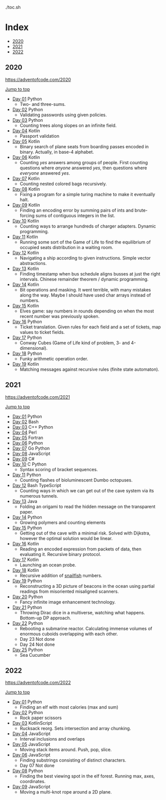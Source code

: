./toc.sh
# Index

- [2020](#2020)
- [2021](#2021)
- [2022](#2022)

## 2020

https://adventofcode.com/2020

[Jump to top](#index)

- [Day 01](./2020/day_01)  Python
  + Two- and three-sums.
- [Day 02](./2020/day_02)  Python
  + Validating passwords using given policies.
- [Day 03](./2020/day_03)  Python
  + Counting trees along slopes on an infinite field.
- [Day 04](./2020/day_04)  Kotlin
  + Passport validation
- [Day 05](./2020/day_05)  Kotlin
  + Binary search of plane seats from boarding passes encoded in binary. Actually, in base-4 alphabet.
- [Day 06](./2020/day_06)  Kotlin
  + Counting _yes_ answers among groups of people. First counting questions where _anyone_ answered _yes_, then questions where _everyone_ answered _yes_.
- [Day 07](./2020/day_07)  Kotlin
  + Counting nested colored bags recursively.
- [Day 08](./2020/day_08)  Kotlin
  + Fixing a program for a simple turing machine to make it eventually halt.
- [Day 09](./2020/day_09)  Kotlin
  + Finding an encoding error by summing pairs of ints and brute-forcing sums of contiguous integers in the list.
- [Day 10](./2020/day_10)  Kotlin
  + Counting ways to arrange hundreds of charger adapters. Dynamic programming.
- [Day 11](./2020/day_11)  Kotlin
  + Running some sort of the Game of Life to find the equilibrium of occupied seats distribution in a waiting room.
- [Day 12](./2020/day_12)  Kotlin
  + Navigating a ship according to given instructions. Simple vector abstractions.
- [Day 13](./2020/day_13)  Kotlin
  + Finding timestamp when bus schedule aligns busses at just the right intervals. Chinese remainder theorem / dynamic programming.
- [Day 14](./2020/day_14)  Kotlin
  + Bit operations and masking. It went terrible, with many mistakes along the way. Maybe I should have used char arrays instead of numbers.
- [Day 15](./2020/day_15)  Kotlin
  + Elves game: say numbers in rounds depending on when the most recent number was previously spoken.
- [Day 16](./2020/day_16)  Python
  + Ticket translation. Given rules for each field and a set of tickets, map values to ticket fields.
- [Day 17](./2020/day_17)  Python
  + Conway Cubes (Game of Life kind of problem, 3- and 4-dimensional).
- [Day 18](./2020/day_18)  Python
  + Funky arithmetic operation order.
- [Day 19](./2020/day_19)  Kotlin
  + Matching messages against recursive rules (finite state automaton).

## 2021

https://adventofcode.com/2021

[Jump to top](#index)

- [Day 01](./2021/day_01)  Python
- [Day 02](./2021/day_02)  Bash
- [Day 03](./2021/day_03)  C++ Python
- [Day 04](./2021/day_04)  Perl
- [Day 05](./2021/day_05)  Fortran
- [Day 06](./2021/day_06)  Python
- [Day 07](./2021/day_07)  Go Python
- [Day 08](./2021/day_08)  JavaScript
- [Day 09](./2021/day_09)  C#
- [Day 10](./2021/day_10)  C Python
  + Syntax scoring of bracket sequences.
- [Day 11](./2021/day_11)  Python
  + Counting flashes of bioluminescent Dumbo octopuses.
- [Day 12](./2021/day_12)  Bash TypeScript
  + Counting ways in which we can get out of the cave system via its numerous tunnels.
- [Day 13](./2021/day_13)  Java
  + Folding an origami to read the hidden message on the transparent paper.
- [Day 14](./2021/day_14)  Python
  + Growing polymers and counting elements
- [Day 15](./2021/day_15)  Python
  + Getting out of the cave with a minimal risk. Solved with Dijkstra, however the optimal solution would be linear.
- [Day 16](./2021/day_16)  Kotlin
  + Reading an encoded expression from packets of data, then evaluating it. Recursive binary protocol.
- [Day 17](./2021/day_17)  Kotlin
  + Launching an ocean probe.
- [Day 18](./2021/day_18)  Kotlin
  + Recursive addition of [snailfish](https://en.wikipedia.org/wiki/Snailfish) numbers.
- [Day 19](./2021/day_19)  Python
  + Reconstructing a 3D picture of beacons in the ocean using partial readings from misoriented misaligned scanners.
- [Day 20](./2021/day_20)  Python
  + Fancy infinite image enhancement technology.
- [Day 21](./2021/day_21)  Python
  + Throwing Dirac dice in a multiverse, watching what happens. Bottom-up DP approach.
- [Day 22](./2021/day_22)  Python
  + Rebooting a submarine reactor. Calculating immense volumes of enormous cuboids overlapping with each other.
  + Day 23 Not done
  + Day 24 Not done
- [Day 25](./2021/day_25)  Python
  + Sea Cucumber

## 2022

https://adventofcode.com/2022

[Jump to top](#index)

- [Day 01](./2022/day_01)  Python
  + Finding an elf with most calories (max and sum)
- [Day 02](./2022/day_02)  Python
  + Rock paper scissors
- [Day 03](./2022/day_03)  KotlinScript
  + Rucksack reorg. Sets intersection and array chunking.
- [Day 04](./2022/day_04)  JavaScript
  + Interval inclusions and overlaps
- [Day 05](./2022/day_05)  JavaScript
  + Moving stack items around. Push, pop, slice.
- [Day 06](./2022/day_06)  JavaScript
  + Finding substrings consisting of distinct characters.
  + Day 07 Not done
- [Day 08](./2022/day_08)  Python
  + Finding the best viewing spot in the elf forest. Running max, axes, coordinates.
- [Day 09](./2022/day_09)  JavaScript
  + Moving a multi-knot rope around a 2D plane.
